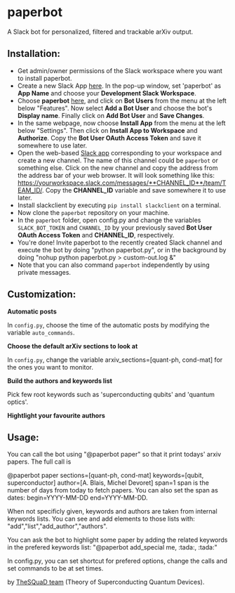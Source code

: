 # paperbot
A Slack bot for personalized, filtered and trackable arXiv output.

## Installation:
- Get admin/owner permissions of the Slack workspace where you want to install paperbot. 
- Create a new Slack App [here](https://api.slack.com/apps?new_app=1). In the pop-up window, set 'paperbot' as **App Name** and choose your **Development Slack Workspace**. 
- Choose **paperbot** [here](https://api.slack.com/apps/), and click on **Bot Users** from the menu at the left below "Features". Now select **Add a Bot User** and choose the bot's **Display name**. Finally click on **Add Bot User** and **Save Changes**.
- In the same webpage, now choose **Install App** from the menu at the left below "Settings". Then click on **Install App to Workspace** and **Authorize**. Copy the **Bot User OAuth Access Token** and save it somewhere to use later. 
- Open the web-based [Slack app](https://slack.com) corresponding to your workspace and create a new channel. The name of this channel could be `paperbot` or something else. Click on the new channel and copy the address from the address bar of your web browser. It will look something like this: https://yourworkspace.slack.com/messages/**CHANNEL_ID**/team/TEAM_ID/. Copy the **CHANNEL_ID** variable and save somewhere it to use later.
- Install slackclient by executing `pip install slackclient` on a terminal.
- Now clone the `paperbot` repository on your machine. 
- In the `paperbot` folder, open config.py and change the variables `SLACK_BOT_TOKEN` and `CHANNEL_ID` by your previously saved **Bot User OAuth Access Token** and **CHANNEL_ID**, respectively.
- You're done! Invite paperbot to the recently created Slack channel and execute the bot by doing "python paperbot.py", or in the background by doing "nohup python paperbot.py > custom-out.log &"
- Note that you can also command `paperbot` independently by using private messages.  

## Customization:

**Automatic posts**

In `config.py`, choose the time of the automatic posts by modifying the variable `auto_commands`.

**Choose the default arXiv sections to look at**

In `config.py`, change the variable arxiv_sections=[quant-ph, cond-mat] for the ones you want to monitor.

**Build the authors and keywords list**

Pick few root keywords such as 'superconducting qubits' and 'quantum optics'.

**Hightlight your favourite authors**


## Usage:
You can call the bot using "@paperbot paper" so that it print todays' arxiv
papers. The full call is

@paperbot paper sections=[quant-ph, cond-mat] keywords=[qubit, superconductor]
author=[A. Blais, Michel Devoret] span=1
span is the number of days from today to fetch papers.
You can also set the span as dates: begin=YYYY-MM-DD end=YYYY-MM-DD.

When not specificly given, keywords and authors are taken from internal keywords lists.
You can see and add elements to those lists with: "add","list","add_author","authors".

You can ask the bot to highlight some paper by adding the related keywords
in the prefered keywords list:
"@paperbot add_special me, \:tada:, \:tada:"

In config.py, you can set shortcut for prefered options, change the calls
and set commands to be at set times.

by [TheSQuaD team](https://www.physique.usherbrooke.ca/blais/index.php?sec=accueil&lan=EN) (Theory of Superconducting Quantum Devices).
